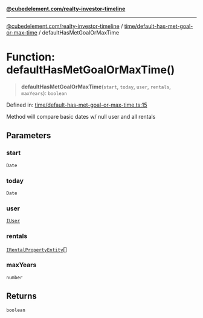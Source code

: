 [**@cubedelement.com/realty-investor-timeline**](../../../index.md)

---

[@cubedelement.com/realty-investor-timeline](../../../modules.md) / [time/default-has-met-goal-or-max-time](../index.md) / defaultHasMetGoalOrMaxTime

# Function: defaultHasMetGoalOrMaxTime()

> **defaultHasMetGoalOrMaxTime**(`start`, `today`, `user`, `rentals`, `maxYears`): `boolean`

Defined in: [time/default-has-met-goal-or-max-time.ts:15](https://github.com/kvernon/realty-investor-timeline/blob/cec7f590aef4aded8ee94008f5b37aa0db4daadd/src/time/default-has-met-goal-or-max-time.ts#L15)

Method will compare basic dates w/ null user and all rentals

## Parameters

### start

`Date`

### today

`Date`

### user

[`IUser`](../../../account/user/interfaces/IUser.md)

### rentals

[`IRentalPropertyEntity`](../../../properties/i-rental-property-entity/interfaces/IRentalPropertyEntity.md)[]

### maxYears

`number`

## Returns

`boolean`

